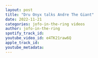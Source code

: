 ```yaml
---
layout: post
title: "Dru Onyx talks Andre The Giant"
date: 2022-11-21
categories: jofo-in-the-ring videos
author: jofo-in-the-ring
spotify_track_id: 
youtube_video_id: e4TK21raw6Q
apple_track_id: 
youtube_metadata: 
---
```

